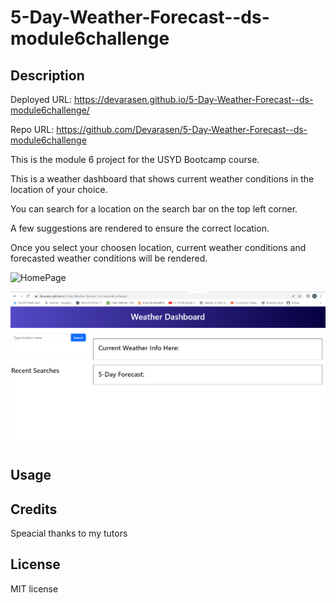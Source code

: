 # 5-Day-Weather-Forecast--ds-module6challenge

## Description

Deployed URL: https://devarasen.github.io/5-Day-Weather-Forecast--ds-module6challenge/

Repo URL: https://github.com/Devarasen/5-Day-Weather-Forecast--ds-module6challenge

This is the module 6 project for the USYD Bootcamp course.

This is a weather dashboard that shows current weather conditions in the location of your choice.

You can search for a location on the search bar on the top left corner.

A few suggestions are rendered to ensure the correct location.

Once you select your choosen location, current weather conditions and forecasted weather conditions will be rendered.

![HomePage]()

![HomePageEmpty](./assets/images/Home%20Page%20Empty.PNG)

## Usage

## Credits

Speacial thanks to my tutors

## License

MIT license
